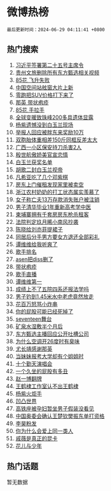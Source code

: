 # 微博热榜

`最后更新时间：2024-06-29 04:11:41 +0800`

## 热门搜索

1. [习近平签署第二十五号主席令](https://m.weibo.cn/search?containerid=100103type%3D1%26t%3D10%26q%3D%23%E4%B9%A0%E8%BF%91%E5%B9%B3%E7%AD%BE%E7%BD%B2%E7%AC%AC%E4%BA%8C%E5%8D%81%E4%BA%94%E5%8F%B7%E4%B8%BB%E5%B8%AD%E4%BB%A4%23&stream_entry_id=51&isnewpage=1&extparam=seat%3D1%26cate%3D10103%26stream_entry_id%3D51%26pos%3D0%26q%3D%2523%25E4%25B9%25A0%25E8%25BF%2591%25E5%25B9%25B3%25E7%25AD%25BE%25E7%25BD%25B2%25E7%25AC%25AC%25E4%25BA%258C%25E5%258D%2581%25E4%25BA%2594%25E5%258F%25B7%25E4%25B8%25BB%25E5%25B8%25AD%25E4%25BB%25A4%2523%26dgr%3D0%26filter_type%3Drealtimehot%26c_type%3D51%26display_time%3D1719605500%26pre_seqid%3D1719605500457022812111)
1. [贵州文旅删除所有东方甄选相关视频](https://m.weibo.cn/search?containerid=100103type%3D1%26t%3D10%26q%3D%23%E8%B4%B5%E5%B7%9E%E6%96%87%E6%97%85%E5%88%A0%E9%99%A4%E6%89%80%E6%9C%89%E4%B8%9C%E6%96%B9%E7%94%84%E9%80%89%E7%9B%B8%E5%85%B3%E8%A7%86%E9%A2%91%23&stream_entry_id=31&isnewpage=1&extparam=seat%3D1%26flag%3D2%26band_rank%3D1%26q%3D%2523%25E8%25B4%25B5%25E5%25B7%259E%25E6%2596%2587%25E6%2597%2585%25E5%2588%25A0%25E9%2599%25A4%25E6%2589%2580%25E6%259C%2589%25E4%25B8%259C%25E6%2596%25B9%25E7%2594%2584%25E9%2580%2589%25E7%259B%25B8%25E5%2585%25B3%25E8%25A7%2586%25E9%25A2%2591%2523%26realpos%3D1%26cate%3D5001%26dgr%3D0%26pos%3D0%26stream_entry_id%3D31%26c_type%3D31%26filter_type%3Drealtimehot%26lcate%3D5001%26display_time%3D1719605500%26pre_seqid%3D1719605500457022812111)
1. [85花 飞升失败](https://m.weibo.cn/search?containerid=100103type%3D1%26t%3D10%26q%3D85%E8%8A%B1+%E9%A3%9E%E5%8D%87%E5%A4%B1%E8%B4%A5&stream_entry_id=31&isnewpage=1&extparam=seat%3D1%26flag%3D2%26band_rank%3D2%26q%3D85%25E8%258A%25B1%2520%25E9%25A3%259E%25E5%258D%2587%25E5%25A4%25B1%25E8%25B4%25A5%26realpos%3D2%26cate%3D5001%26dgr%3D0%26pos%3D1%26stream_entry_id%3D31%26c_type%3D31%26filter_type%3Drealtimehot%26lcate%3D5001%26display_time%3D1719605500%26pre_seqid%3D1719605500457022812111)
1. [中国空间站舷窗大片上新](https://m.weibo.cn/search?containerid=100103type%3D1%26t%3D10%26q%3D%23%E4%B8%AD%E5%9B%BD%E7%A9%BA%E9%97%B4%E7%AB%99%E8%88%B7%E7%AA%97%E5%A4%A7%E7%89%87%E4%B8%8A%E6%96%B0%23&stream_entry_id=31&isnewpage=1&extparam=seat%3D1%26flag%3D0%26band_rank%3D3%26q%3D%2523%25E4%25B8%25AD%25E5%259B%25BD%25E7%25A9%25BA%25E9%2597%25B4%25E7%25AB%2599%25E8%2588%25B7%25E7%25AA%2597%25E5%25A4%25A7%25E7%2589%2587%25E4%25B8%258A%25E6%2596%25B0%2523%26realpos%3D3%26cate%3D5001%26dgr%3D0%26pos%3D2%26stream_entry_id%3D31%26c_type%3D31%26filter_type%3Drealtimehot%26lcate%3D5001%26display_time%3D1719605500%26pre_seqid%3D1719605500457022812111)
1. [零跑把SUV价格打下来了](https://m.weibo.cn/search?containerid=100103type%3D1%26t%3D10%26q%3D%23%E9%9B%B6%E8%B7%91%E6%8A%8ASUV%E4%BB%B7%E6%A0%BC%E6%89%93%E4%B8%8B%E6%9D%A5%E4%BA%86%23&stream_entry_id=31&isnewpage=1&extparam=seat%3D1%26filter_type%3Drealtimehot%26q%3D%2523%25E9%259B%25B6%25E8%25B7%2591%25E6%258A%258ASUV%25E4%25BB%25B7%25E6%25A0%25BC%25E6%2589%2593%25E4%25B8%258B%25E6%259D%25A5%25E4%25BA%2586%2523%26dgr%3D0%26is_ad_pos%3D1%26adid%3D244669%26cate%3D5001%26c_type%3D31%26pos%3D3%26stream_entry_id%3D31%26band_rank%3D4%26topic_ad%3D1%26lcate%3D5001%26display_time%3D1719605500%26pre_seqid%3D1719605500457022812111)
1. [那英 带状疱疹](https://m.weibo.cn/search?containerid=100103type%3D1%26t%3D10%26q%3D%E9%82%A3%E8%8B%B1+%E5%B8%A6%E7%8A%B6%E7%96%B1%E7%96%B9&stream_entry_id=31&isnewpage=1&extparam=seat%3D1%26flag%3D2%26band_rank%3D4%26q%3D%25E9%2582%25A3%25E8%258B%25B1%2520%25E5%25B8%25A6%25E7%258A%25B6%25E7%2596%25B1%25E7%2596%25B9%26realpos%3D4%26cate%3D5001%26dgr%3D0%26pos%3D4%26stream_entry_id%3D31%26c_type%3D31%26filter_type%3Drealtimehot%26lcate%3D5001%26display_time%3D1719605500%26pre_seqid%3D1719605500457022812111)
1. [85花 手拉手](https://m.weibo.cn/search?containerid=100103type%3D1%26t%3D10%26q%3D85%E8%8A%B1+%E6%89%8B%E6%8B%89%E6%89%8B&stream_entry_id=31&isnewpage=1&extparam=seat%3D1%26flag%3D2%26band_rank%3D5%26q%3D85%25E8%258A%25B1%2520%25E6%2589%258B%25E6%258B%2589%25E6%2589%258B%26realpos%3D5%26cate%3D5001%26dgr%3D0%26pos%3D5%26stream_entry_id%3D31%26c_type%3D31%26filter_type%3Drealtimehot%26lcate%3D5001%26display_time%3D1719605500%26pre_seqid%3D1719605500457022812111)
1. [全球变暖致珠峰200多具遗体显露](https://m.weibo.cn/search?containerid=100103type%3D1%26t%3D10%26q%3D%23%E5%85%A8%E7%90%83%E5%8F%98%E6%9A%96%E8%87%B4%E7%8F%A0%E5%B3%B0200%E5%A4%9A%E5%85%B7%E9%81%97%E4%BD%93%E6%98%BE%E9%9C%B2%23&stream_entry_id=31&isnewpage=1&extparam=seat%3D1%26flag%3D2%26band_rank%3D6%26q%3D%2523%25E5%2585%25A8%25E7%2590%2583%25E5%258F%2598%25E6%259A%2596%25E8%2587%25B4%25E7%258F%25A0%25E5%25B3%25B0200%25E5%25A4%259A%25E5%2585%25B7%25E9%2581%2597%25E4%25BD%2593%25E6%2598%25BE%25E9%259C%25B2%2523%26realpos%3D6%26cate%3D5001%26dgr%3D0%26pos%3D6%26stream_entry_id%3D31%26c_type%3D31%26filter_type%3Drealtimehot%26lcate%3D5001%26display_time%3D1719605500%26pre_seqid%3D1719605500457022812111)
1. [杨紫遗憾没到白玉兰现场](https://m.weibo.cn/search?containerid=100103type%3D1%26t%3D10%26q%3D%23%E6%9D%A8%E7%B4%AB%E9%81%97%E6%86%BE%E6%B2%A1%E5%88%B0%E7%99%BD%E7%8E%89%E5%85%B0%E7%8E%B0%E5%9C%BA%23&stream_entry_id=31&isnewpage=1&extparam=seat%3D1%26flag%3D2%26band_rank%3D7%26q%3D%2523%25E6%259D%25A8%25E7%25B4%25AB%25E9%2581%2597%25E6%2586%25BE%25E6%25B2%25A1%25E5%2588%25B0%25E7%2599%25BD%25E7%258E%2589%25E5%2585%25B0%25E7%258E%25B0%25E5%259C%25BA%2523%26realpos%3D7%26cate%3D5001%26dgr%3D0%26pos%3D7%26stream_entry_id%3D31%26c_type%3D31%26filter_type%3Drealtimehot%26lcate%3D5001%26display_time%3D1719605500%26pre_seqid%3D1719605500457022812111)
1. [举报人回应被胖东来奖励10万](https://m.weibo.cn/search?containerid=100103type%3D1%26t%3D10%26q%3D%23%E4%B8%BE%E6%8A%A5%E4%BA%BA%E5%9B%9E%E5%BA%94%E8%A2%AB%E8%83%96%E4%B8%9C%E6%9D%A5%E5%A5%96%E5%8A%B110%E4%B8%87%23&stream_entry_id=31&isnewpage=1&extparam=seat%3D1%26flag%3D2%26band_rank%3D8%26q%3D%2523%25E4%25B8%25BE%25E6%258A%25A5%25E4%25BA%25BA%25E5%259B%259E%25E5%25BA%2594%25E8%25A2%25AB%25E8%2583%2596%25E4%25B8%259C%25E6%259D%25A5%25E5%25A5%2596%25E5%258A%25B110%25E4%25B8%2587%2523%26realpos%3D8%26cate%3D5001%26dgr%3D0%26pos%3D8%26stream_entry_id%3D31%26c_type%3D31%26filter_type%3Drealtimehot%26lcate%3D5001%26display_time%3D1719605500%26pre_seqid%3D1719605500457022812111)
1. [双胞胎体重相差150斤同框反差太大](https://m.weibo.cn/search?containerid=100103type%3D1%26t%3D10%26q%3D%23%E5%8F%8C%E8%83%9E%E8%83%8E%E4%BD%93%E9%87%8D%E7%9B%B8%E5%B7%AE150%E6%96%A4%E5%90%8C%E6%A1%86%E5%8F%8D%E5%B7%AE%E5%A4%AA%E5%A4%A7%23&stream_entry_id=31&isnewpage=1&extparam=seat%3D1%26flag%3D2%26band_rank%3D9%26q%3D%2523%25E5%258F%258C%25E8%2583%259E%25E8%2583%258E%25E4%25BD%2593%25E9%2587%258D%25E7%259B%25B8%25E5%25B7%25AE150%25E6%2596%25A4%25E5%2590%258C%25E6%25A1%2586%25E5%258F%258D%25E5%25B7%25AE%25E5%25A4%25AA%25E5%25A4%25A7%2523%26realpos%3D9%26cate%3D5001%26dgr%3D0%26pos%3D9%26stream_entry_id%3D31%26c_type%3D31%26filter_type%3Drealtimehot%26lcate%3D5001%26display_time%3D1719605500%26pre_seqid%3D1719605500457022812111)
1. [广西一小区保安持刀杀害2人](https://m.weibo.cn/search?containerid=100103type%3D1%26t%3D10%26q%3D%23%E5%B9%BF%E8%A5%BF%E4%B8%80%E5%B0%8F%E5%8C%BA%E4%BF%9D%E5%AE%89%E6%8C%81%E5%88%80%E6%9D%80%E5%AE%B32%E4%BA%BA%23&stream_entry_id=31&isnewpage=1&extparam=seat%3D1%26flag%3D0%26band_rank%3D10%26q%3D%2523%25E5%25B9%25BF%25E8%25A5%25BF%25E4%25B8%2580%25E5%25B0%258F%25E5%258C%25BA%25E4%25BF%259D%25E5%25AE%2589%25E6%258C%2581%25E5%2588%2580%25E6%259D%2580%25E5%25AE%25B32%25E4%25BA%25BA%2523%26realpos%3D10%26cate%3D5001%26dgr%3D0%26pos%3D10%26stream_entry_id%3D31%26c_type%3D31%26filter_type%3Drealtimehot%26lcate%3D5001%26display_time%3D1719605500%26pre_seqid%3D1719605500457022812111)
1. [殷世航傲娇美官宣恋情](https://m.weibo.cn/search?containerid=100103type%3D1%26t%3D10%26q%3D%E6%AE%B7%E4%B8%96%E8%88%AA%E5%82%B2%E5%A8%87%E7%BE%8E%E5%AE%98%E5%AE%A3%E6%81%8B%E6%83%85&stream_entry_id=31&isnewpage=1&extparam=seat%3D1%26flag%3D2%26band_rank%3D11%26q%3D%25E6%25AE%25B7%25E4%25B8%2596%25E8%2588%25AA%25E5%2582%25B2%25E5%25A8%2587%25E7%25BE%258E%25E5%25AE%2598%25E5%25AE%25A3%25E6%2581%258B%25E6%2583%2585%26realpos%3D11%26cate%3D5001%26dgr%3D0%26pos%3D11%26stream_entry_id%3D31%26c_type%3D31%26filter_type%3Drealtimehot%26lcate%3D5001%26display_time%3D1719605500%26pre_seqid%3D1719605500457022812111)
1. [白玉兰获奖名单](https://m.weibo.cn/search?containerid=100103type%3D1%26t%3D10%26q%3D%23%E7%99%BD%E7%8E%89%E5%85%B0%E8%8E%B7%E5%A5%96%E5%90%8D%E5%8D%95%23&stream_entry_id=31&isnewpage=1&extparam=seat%3D1%26flag%3D2%26band_rank%3D12%26q%3D%2523%25E7%2599%25BD%25E7%258E%2589%25E5%2585%25B0%25E8%258E%25B7%25E5%25A5%2596%25E5%2590%258D%25E5%258D%2595%2523%26realpos%3D12%26cate%3D5001%26dgr%3D0%26pos%3D12%26stream_entry_id%3D31%26c_type%3D31%26filter_type%3Drealtimehot%26lcate%3D5001%26display_time%3D1719605500%26pre_seqid%3D1719605500457022812111)
1. [胡歌二封白玉兰视帝](https://m.weibo.cn/search?containerid=100103type%3D1%26t%3D10%26q%3D%23%E8%83%A1%E6%AD%8C%E4%BA%8C%E5%B0%81%E7%99%BD%E7%8E%89%E5%85%B0%E8%A7%86%E5%B8%9D%23&stream_entry_id=31&isnewpage=1&extparam=seat%3D1%26flag%3D0%26band_rank%3D13%26q%3D%2523%25E8%2583%25A1%25E6%25AD%258C%25E4%25BA%258C%25E5%25B0%2581%25E7%2599%25BD%25E7%258E%2589%25E5%2585%25B0%25E8%25A7%2586%25E5%25B8%259D%2523%26realpos%3D13%26cate%3D5001%26dgr%3D0%26pos%3D13%26stream_entry_id%3D31%26c_type%3D31%26filter_type%3Drealtimehot%26lcate%3D5001%26display_time%3D1719605500%26pre_seqid%3D1719605500457022812111)
1. [凡希亚吃了几个邓紫棋](https://m.weibo.cn/search?containerid=100103type%3D1%26t%3D10%26q%3D%23%E5%87%A1%E5%B8%8C%E4%BA%9A%E5%90%83%E4%BA%86%E5%87%A0%E4%B8%AA%E9%82%93%E7%B4%AB%E6%A3%8B%23&stream_entry_id=31&isnewpage=1&extparam=seat%3D1%26flag%3D0%26band_rank%3D14%26q%3D%2523%25E5%2587%25A1%25E5%25B8%258C%25E4%25BA%259A%25E5%2590%2583%25E4%25BA%2586%25E5%2587%25A0%25E4%25B8%25AA%25E9%2582%2593%25E7%25B4%25AB%25E6%25A3%258B%2523%26realpos%3D14%26cate%3D5001%26dgr%3D0%26pos%3D14%26stream_entry_id%3D31%26c_type%3D31%26filter_type%3Drealtimehot%26lcate%3D5001%26display_time%3D1719605500%26pre_seqid%3D1719605500457022812111)
1. [房东上门催租发现家里被卖空](https://m.weibo.cn/search?containerid=100103type%3D1%26t%3D10%26q%3D%23%E6%88%BF%E4%B8%9C%E4%B8%8A%E9%97%A8%E5%82%AC%E7%A7%9F%E5%8F%91%E7%8E%B0%E5%AE%B6%E9%87%8C%E8%A2%AB%E5%8D%96%E7%A9%BA%23&stream_entry_id=31&isnewpage=1&extparam=seat%3D1%26flag%3D0%26band_rank%3D15%26q%3D%2523%25E6%2588%25BF%25E4%25B8%259C%25E4%25B8%258A%25E9%2597%25A8%25E5%2582%25AC%25E7%25A7%259F%25E5%258F%2591%25E7%258E%25B0%25E5%25AE%25B6%25E9%2587%258C%25E8%25A2%25AB%25E5%258D%2596%25E7%25A9%25BA%2523%26realpos%3D15%26cate%3D5001%26dgr%3D0%26pos%3D15%26stream_entry_id%3D31%26c_type%3D31%26filter_type%3Drealtimehot%26lcate%3D5001%26display_time%3D1719605500%26pre_seqid%3D1719605500457022812111)
1. [浙江农村奶奶的打工状态属实羡慕了](https://m.weibo.cn/search?containerid=100103type%3D1%26t%3D10%26q%3D%23%E6%B5%99%E6%B1%9F%E5%86%9C%E6%9D%91%E5%A5%B6%E5%A5%B6%E7%9A%84%E6%89%93%E5%B7%A5%E7%8A%B6%E6%80%81%E5%B1%9E%E5%AE%9E%E7%BE%A1%E6%85%95%E4%BA%86%23&stream_entry_id=31&isnewpage=1&extparam=seat%3D1%26flag%3D32768%26band_rank%3D16%26q%3D%2523%25E6%25B5%2599%25E6%25B1%259F%25E5%2586%259C%25E6%259D%2591%25E5%25A5%25B6%25E5%25A5%25B6%25E7%259A%2584%25E6%2589%2593%25E5%25B7%25A5%25E7%258A%25B6%25E6%2580%2581%25E5%25B1%259E%25E5%25AE%259E%25E7%25BE%25A1%25E6%2585%2595%25E4%25BA%2586%2523%26realpos%3D16%26cate%3D5001%26dgr%3D0%26pos%3D16%26stream_entry_id%3D31%26c_type%3D31%26filter_type%3Drealtimehot%26lcate%3D5001%26display_time%3D1719605500%26pre_seqid%3D1719605500457022812111)
1. [女子称亡夫13万存款消失账户被注销](https://m.weibo.cn/search?containerid=100103type%3D1%26t%3D10%26q%3D%23%E5%A5%B3%E5%AD%90%E7%A7%B0%E4%BA%A1%E5%A4%AB13%E4%B8%87%E5%AD%98%E6%AC%BE%E6%B6%88%E5%A4%B1%E8%B4%A6%E6%88%B7%E8%A2%AB%E6%B3%A8%E9%94%80%23&stream_entry_id=31&isnewpage=1&extparam=seat%3D1%26flag%3D0%26band_rank%3D17%26q%3D%2523%25E5%25A5%25B3%25E5%25AD%2590%25E7%25A7%25B0%25E4%25BA%25A1%25E5%25A4%25AB13%25E4%25B8%2587%25E5%25AD%2598%25E6%25AC%25BE%25E6%25B6%2588%25E5%25A4%25B1%25E8%25B4%25A6%25E6%2588%25B7%25E8%25A2%25AB%25E6%25B3%25A8%25E9%2594%2580%2523%26realpos%3D17%26cate%3D5001%26dgr%3D0%26pos%3D17%26stream_entry_id%3D31%26c_type%3D31%26filter_type%3Drealtimehot%26lcate%3D5001%26display_time%3D1719605500%26pre_seqid%3D1719605500457022812111)
1. [男子清华毕业1年重新高考学中医](https://m.weibo.cn/search?containerid=100103type%3D1%26t%3D10%26q%3D%23%E7%94%B7%E5%AD%90%E6%B8%85%E5%8D%8E%E6%AF%95%E4%B8%9A1%E5%B9%B4%E9%87%8D%E6%96%B0%E9%AB%98%E8%80%83%E5%AD%A6%E4%B8%AD%E5%8C%BB%23&stream_entry_id=31&isnewpage=1&extparam=seat%3D1%26flag%3D0%26band_rank%3D18%26q%3D%2523%25E7%2594%25B7%25E5%25AD%2590%25E6%25B8%2585%25E5%258D%258E%25E6%25AF%2595%25E4%25B8%259A1%25E5%25B9%25B4%25E9%2587%258D%25E6%2596%25B0%25E9%25AB%2598%25E8%2580%2583%25E5%25AD%25A6%25E4%25B8%25AD%25E5%258C%25BB%2523%26realpos%3D18%26cate%3D5001%26dgr%3D0%26pos%3D18%26stream_entry_id%3D31%26c_type%3D31%26filter_type%3Drealtimehot%26lcate%3D5001%26display_time%3D1719605500%26pre_seqid%3D1719605500457022812111)
1. [柬埔寨拥有千套房房东枪杀租客](https://m.weibo.cn/search?containerid=100103type%3D1%26t%3D10%26q%3D%23%E6%9F%AC%E5%9F%94%E5%AF%A8%E6%8B%A5%E6%9C%89%E5%8D%83%E5%A5%97%E6%88%BF%E6%88%BF%E4%B8%9C%E6%9E%AA%E6%9D%80%E7%A7%9F%E5%AE%A2%23&stream_entry_id=31&isnewpage=1&extparam=seat%3D1%26flag%3D0%26band_rank%3D19%26q%3D%2523%25E6%259F%25AC%25E5%259F%2594%25E5%25AF%25A8%25E6%258B%25A5%25E6%259C%2589%25E5%258D%2583%25E5%25A5%2597%25E6%2588%25BF%25E6%2588%25BF%25E4%25B8%259C%25E6%259E%25AA%25E6%259D%2580%25E7%25A7%259F%25E5%25AE%25A2%2523%26realpos%3D19%26cate%3D5001%26dgr%3D0%26pos%3D19%26stream_entry_id%3D31%26c_type%3D31%26filter_type%3Drealtimehot%26lcate%3D5001%26display_time%3D1719605500%26pre_seqid%3D1719605500457022812111)
1. [法院判定玖月晞小南风抄袭](https://m.weibo.cn/search?containerid=100103type%3D1%26t%3D10%26q%3D%23%E6%B3%95%E9%99%A2%E5%88%A4%E5%AE%9A%E7%8E%96%E6%9C%88%E6%99%9E%E5%B0%8F%E5%8D%97%E9%A3%8E%E6%8A%84%E8%A2%AD%23&stream_entry_id=31&isnewpage=1&extparam=seat%3D1%26flag%3D0%26band_rank%3D20%26q%3D%2523%25E6%25B3%2595%25E9%2599%25A2%25E5%2588%25A4%25E5%25AE%259A%25E7%258E%2596%25E6%259C%2588%25E6%2599%259E%25E5%25B0%258F%25E5%258D%2597%25E9%25A3%258E%25E6%258A%2584%25E8%25A2%25AD%2523%26realpos%3D20%26cate%3D5001%26dgr%3D0%26pos%3D20%26stream_entry_id%3D31%26c_type%3D31%26filter_type%3Drealtimehot%26lcate%3D5001%26display_time%3D1719605500%26pre_seqid%3D1719605500457022812111)
1. [陈晓给刘亦菲提裙子](https://m.weibo.cn/search?containerid=100103type%3D1%26t%3D10%26q%3D%23%E9%99%88%E6%99%93%E7%BB%99%E5%88%98%E4%BA%A6%E8%8F%B2%E6%8F%90%E8%A3%99%E5%AD%90%23&stream_entry_id=31&isnewpage=1&extparam=seat%3D1%26flag%3D2%26band_rank%3D21%26q%3D%2523%25E9%2599%2588%25E6%2599%2593%25E7%25BB%2599%25E5%2588%2598%25E4%25BA%25A6%25E8%258F%25B2%25E6%258F%2590%25E8%25A3%2599%25E5%25AD%2590%2523%26realpos%3D21%26cate%3D5001%26dgr%3D0%26pos%3D21%26stream_entry_id%3D31%26c_type%3D31%26filter_type%3Drealtimehot%26lcate%3D5001%26display_time%3D1719605500%26pre_seqid%3D1719605500457022812111)
1. [同居后分手男方要女方退还全部彩礼](https://m.weibo.cn/search?containerid=100103type%3D1%26t%3D10%26q%3D%23%E5%90%8C%E5%B1%85%E5%90%8E%E5%88%86%E6%89%8B%E7%94%B7%E6%96%B9%E8%A6%81%E5%A5%B3%E6%96%B9%E9%80%80%E8%BF%98%E5%85%A8%E9%83%A8%E5%BD%A9%E7%A4%BC%23&stream_entry_id=31&isnewpage=1&extparam=seat%3D1%26flag%3D0%26band_rank%3D22%26q%3D%2523%25E5%2590%258C%25E5%25B1%2585%25E5%2590%258E%25E5%2588%2586%25E6%2589%258B%25E7%2594%25B7%25E6%2596%25B9%25E8%25A6%2581%25E5%25A5%25B3%25E6%2596%25B9%25E9%2580%2580%25E8%25BF%2598%25E5%2585%25A8%25E9%2583%25A8%25E5%25BD%25A9%25E7%25A4%25BC%2523%26realpos%3D22%26cate%3D5001%26dgr%3D0%26pos%3D22%26stream_entry_id%3D31%26c_type%3D31%26filter_type%3Drealtimehot%26lcate%3D5001%26display_time%3D1719605500%26pre_seqid%3D1719605500457022812111)
1. [谭维维给我听爽了](https://m.weibo.cn/search?containerid=100103type%3D1%26t%3D10%26q%3D%E8%B0%AD%E7%BB%B4%E7%BB%B4%E7%BB%99%E6%88%91%E5%90%AC%E7%88%BD%E4%BA%86&stream_entry_id=31&isnewpage=1&extparam=seat%3D1%26flag%3D0%26band_rank%3D23%26q%3D%25E8%25B0%25AD%25E7%25BB%25B4%25E7%25BB%25B4%25E7%25BB%2599%25E6%2588%2591%25E5%2590%25AC%25E7%2588%25BD%25E4%25BA%2586%26realpos%3D23%26cate%3D5001%26dgr%3D0%26pos%3D23%26stream_entry_id%3D31%26c_type%3D31%26filter_type%3Drealtimehot%26lcate%3D5001%26display_time%3D1719605500%26pre_seqid%3D1719605500457022812111)
1. [歌手排名](https://m.weibo.cn/search?containerid=100103type%3D1%26t%3D10%26q%3D%E6%AD%8C%E6%89%8B%E6%8E%92%E5%90%8D&stream_entry_id=31&isnewpage=1&extparam=seat%3D1%26flag%3D2%26band_rank%3D24%26q%3D%25E6%25AD%258C%25E6%2589%258B%25E6%258E%2592%25E5%2590%258D%26realpos%3D24%26cate%3D5001%26dgr%3D0%26pos%3D24%26stream_entry_id%3D31%26c_type%3D31%26filter_type%3Drealtimehot%26lcate%3D5001%26display_time%3D1719605500%26pre_seqid%3D1719605500457022812111)
1. [asen把diss删了](https://m.weibo.cn/search?containerid=100103type%3D1%26t%3D10%26q%3D%23asen%E6%8A%8Adiss%E5%88%A0%E4%BA%86%23&stream_entry_id=31&isnewpage=1&extparam=seat%3D1%26flag%3D0%26band_rank%3D25%26q%3D%2523asen%25E6%258A%258Adiss%25E5%2588%25A0%25E4%25BA%2586%2523%26realpos%3D25%26cate%3D5001%26dgr%3D0%26pos%3D25%26stream_entry_id%3D31%26c_type%3D31%26filter_type%3Drealtimehot%26lcate%3D5001%26display_time%3D1719605500%26pre_seqid%3D1719605500457022812111)
1. [带状疱疹](https://m.weibo.cn/search?containerid=100103type%3D1%26t%3D10%26q%3D%E5%B8%A6%E7%8A%B6%E7%96%B1%E7%96%B9&stream_entry_id=31&isnewpage=1&extparam=seat%3D1%26flag%3D0%26band_rank%3D26%26q%3D%25E5%25B8%25A6%25E7%258A%25B6%25E7%2596%25B1%25E7%2596%25B9%26realpos%3D26%26cate%3D5001%26dgr%3D0%26pos%3D26%26stream_entry_id%3D31%26c_type%3D31%26filter_type%3Drealtimehot%26lcate%3D5001%26display_time%3D1719605500%26pre_seqid%3D1719605500457022812111)
1. [歌手直播](https://m.weibo.cn/search?containerid=100103type%3D1%26t%3D10%26q%3D%E6%AD%8C%E6%89%8B%E7%9B%B4%E6%92%AD&stream_entry_id=31&isnewpage=1&extparam=seat%3D1%26flag%3D0%26band_rank%3D27%26q%3D%25E6%25AD%258C%25E6%2589%258B%25E7%259B%25B4%25E6%2592%25AD%26realpos%3D27%26cate%3D5001%26dgr%3D0%26pos%3D27%26stream_entry_id%3D31%26c_type%3D31%26filter_type%3Drealtimehot%26lcate%3D5001%26display_time%3D1719605500%26pre_seqid%3D1719605500457022812111)
1. [谭维维第一](https://m.weibo.cn/search?containerid=100103type%3D1%26t%3D10%26q%3D%E8%B0%AD%E7%BB%B4%E7%BB%B4%E7%AC%AC%E4%B8%80&stream_entry_id=31&isnewpage=1&extparam=seat%3D1%26flag%3D0%26band_rank%3D28%26q%3D%25E8%25B0%25AD%25E7%25BB%25B4%25E7%25BB%25B4%25E7%25AC%25AC%25E4%25B8%2580%26realpos%3D28%26cate%3D5001%26dgr%3D0%26pos%3D28%26stream_entry_id%3D31%26c_type%3D31%26filter_type%3Drealtimehot%26lcate%3D5001%26display_time%3D1719605500%26pre_seqid%3D1719605500457022812111)
1. [成绩上不了五院四系还报法学吗](https://m.weibo.cn/search?containerid=100103type%3D1%26t%3D10%26q%3D%23%E6%88%90%E7%BB%A9%E4%B8%8A%E4%B8%8D%E4%BA%86%E4%BA%94%E9%99%A2%E5%9B%9B%E7%B3%BB%E8%BF%98%E6%8A%A5%E6%B3%95%E5%AD%A6%E5%90%97%23&stream_entry_id=31&isnewpage=1&extparam=seat%3D1%26flag%3D0%26band_rank%3D29%26q%3D%2523%25E6%2588%2590%25E7%25BB%25A9%25E4%25B8%258A%25E4%25B8%258D%25E4%25BA%2586%25E4%25BA%2594%25E9%2599%25A2%25E5%259B%259B%25E7%25B3%25BB%25E8%25BF%2598%25E6%258A%25A5%25E6%25B3%2595%25E5%25AD%25A6%25E5%2590%2597%2523%26realpos%3D29%26cate%3D5001%26dgr%3D0%26pos%3D29%26stream_entry_id%3D31%26c_type%3D31%26filter_type%3Drealtimehot%26lcate%3D5001%26display_time%3D1719605500%26pre_seqid%3D1719605500457022812111)
1. [男子钓到1.45米水中老虎竟然放走](https://m.weibo.cn/search?containerid=100103type%3D1%26t%3D10%26q%3D%23%E7%94%B7%E5%AD%90%E9%92%93%E5%88%B01.45%E7%B1%B3%E6%B0%B4%E4%B8%AD%E8%80%81%E8%99%8E%E7%AB%9F%E7%84%B6%E6%94%BE%E8%B5%B0%23&stream_entry_id=31&isnewpage=1&extparam=seat%3D1%26flag%3D32768%26band_rank%3D30%26q%3D%2523%25E7%2594%25B7%25E5%25AD%2590%25E9%2592%2593%25E5%2588%25B01.45%25E7%25B1%25B3%25E6%25B0%25B4%25E4%25B8%25AD%25E8%2580%2581%25E8%2599%258E%25E7%25AB%259F%25E7%2584%25B6%25E6%2594%25BE%25E8%25B5%25B0%2523%26realpos%3D30%26cate%3D5001%26dgr%3D0%26pos%3D30%26stream_entry_id%3D31%26c_type%3D31%26filter_type%3Drealtimehot%26lcate%3D5001%26display_time%3D1719605500%26pre_seqid%3D1719605500457022812111)
1. [花百万怒骂小炸串](https://m.weibo.cn/search?containerid=100103type%3D1%26t%3D10%26q%3D%23%E8%8A%B1%E7%99%BE%E4%B8%87%E6%80%92%E9%AA%82%E5%B0%8F%E7%82%B8%E4%B8%B2%23&stream_entry_id=31&isnewpage=1&extparam=seat%3D1%26flag%3D0%26band_rank%3D31%26q%3D%2523%25E8%258A%25B1%25E7%2599%25BE%25E4%25B8%2587%25E6%2580%2592%25E9%25AA%2582%25E5%25B0%258F%25E7%2582%25B8%25E4%25B8%25B2%2523%26realpos%3D31%26cate%3D5001%26dgr%3D0%26pos%3D31%26stream_entry_id%3D31%26c_type%3D31%26filter_type%3Drealtimehot%26lcate%3D5001%26display_time%3D1719605500%26pre_seqid%3D1719605500457022812111)
1. [你的屁股可能已经死掉了](https://m.weibo.cn/search?containerid=100103type%3D1%26t%3D10%26q%3D%23%E4%BD%A0%E7%9A%84%E5%B1%81%E8%82%A1%E5%8F%AF%E8%83%BD%E5%B7%B2%E7%BB%8F%E6%AD%BB%E6%8E%89%E4%BA%86%23&stream_entry_id=31&isnewpage=1&extparam=seat%3D1%26flag%3D0%26band_rank%3D32%26q%3D%2523%25E4%25BD%25A0%25E7%259A%2584%25E5%25B1%2581%25E8%2582%25A1%25E5%258F%25AF%25E8%2583%25BD%25E5%25B7%25B2%25E7%25BB%258F%25E6%25AD%25BB%25E6%258E%2589%25E4%25BA%2586%2523%26realpos%3D32%26cate%3D5001%26dgr%3D0%26pos%3D32%26stream_entry_id%3D31%26c_type%3D31%26filter_type%3Drealtimehot%26lcate%3D5001%26display_time%3D1719605500%26pre_seqid%3D1719605500457022812111)
1. [seventeen舞台](https://m.weibo.cn/search?containerid=100103type%3D1%26t%3D10%26q%3Dseventeen%E8%88%9E%E5%8F%B0&stream_entry_id=31&isnewpage=1&extparam=seat%3D1%26flag%3D0%26band_rank%3D33%26q%3Dseventeen%25E8%2588%259E%25E5%258F%25B0%26realpos%3D33%26cate%3D5001%26dgr%3D0%26pos%3D33%26stream_entry_id%3D31%26c_type%3D31%26filter_type%3Drealtimehot%26lcate%3D5001%26display_time%3D1719605500%26pre_seqid%3D1719605500457022812111)
1. [矿泉水湿敷半个月后](https://m.weibo.cn/search?containerid=100103type%3D1%26t%3D10%26q%3D%23%E7%9F%BF%E6%B3%89%E6%B0%B4%E6%B9%BF%E6%95%B7%E5%8D%8A%E4%B8%AA%E6%9C%88%E5%90%8E%23&stream_entry_id=31&isnewpage=1&extparam=seat%3D1%26flag%3D0%26band_rank%3D34%26q%3D%2523%25E7%259F%25BF%25E6%25B3%2589%25E6%25B0%25B4%25E6%25B9%25BF%25E6%2595%25B7%25E5%258D%258A%25E4%25B8%25AA%25E6%259C%2588%25E5%2590%258E%2523%26realpos%3D34%26cate%3D5001%26dgr%3D0%26pos%3D34%26stream_entry_id%3D31%26c_type%3D31%26filter_type%3Drealtimehot%26lcate%3D5001%26display_time%3D1719605500%26pre_seqid%3D1719605500457022812111)
1. [东方甄选主播回应公开吐槽公司](https://m.weibo.cn/search?containerid=100103type%3D1%26t%3D10%26q%3D%23%E4%B8%9C%E6%96%B9%E7%94%84%E9%80%89%E4%B8%BB%E6%92%AD%E5%9B%9E%E5%BA%94%E5%85%AC%E5%BC%80%E5%90%90%E6%A7%BD%E5%85%AC%E5%8F%B8%23&stream_entry_id=31&isnewpage=1&extparam=seat%3D1%26flag%3D0%26band_rank%3D35%26q%3D%2523%25E4%25B8%259C%25E6%2596%25B9%25E7%2594%2584%25E9%2580%2589%25E4%25B8%25BB%25E6%2592%25AD%25E5%259B%259E%25E5%25BA%2594%25E5%2585%25AC%25E5%25BC%2580%25E5%2590%2590%25E6%25A7%25BD%25E5%2585%25AC%25E5%258F%25B8%2523%26realpos%3D35%26cate%3D5001%26dgr%3D0%26pos%3D35%26stream_entry_id%3D31%26c_type%3D31%26filter_type%3Drealtimehot%26lcate%3D5001%26display_time%3D1719605500%26pre_seqid%3D1719605500457022812111)
1. [为什么空调开26度时有臭味](https://m.weibo.cn/search?containerid=100103type%3D1%26t%3D10%26q%3D%23%E4%B8%BA%E4%BB%80%E4%B9%88%E7%A9%BA%E8%B0%83%E5%BC%8026%E5%BA%A6%E6%97%B6%E6%9C%89%E8%87%AD%E5%91%B3%23&stream_entry_id=31&isnewpage=1&extparam=seat%3D1%26flag%3D0%26band_rank%3D36%26q%3D%2523%25E4%25B8%25BA%25E4%25BB%2580%25E4%25B9%2588%25E7%25A9%25BA%25E8%25B0%2583%25E5%25BC%258026%25E5%25BA%25A6%25E6%2597%25B6%25E6%259C%2589%25E8%2587%25AD%25E5%2591%25B3%2523%26realpos%3D36%26cate%3D5001%26dgr%3D0%26pos%3D36%26stream_entry_id%3D31%26c_type%3D31%26filter_type%3Drealtimehot%26lcate%3D5001%26display_time%3D1719605500%26pre_seqid%3D1719605500457022812111)
1. [尤长靖感谢那英](https://m.weibo.cn/search?containerid=100103type%3D1%26t%3D10%26q%3D%E5%B0%A4%E9%95%BF%E9%9D%96%E6%84%9F%E8%B0%A2%E9%82%A3%E8%8B%B1&stream_entry_id=31&isnewpage=1&extparam=seat%3D1%26flag%3D0%26band_rank%3D37%26q%3D%25E5%25B0%25A4%25E9%2595%25BF%25E9%259D%2596%25E6%2584%259F%25E8%25B0%25A2%25E9%2582%25A3%25E8%258B%25B1%26realpos%3D37%26cate%3D5001%26dgr%3D0%26pos%3D37%26stream_entry_id%3D31%26c_type%3D31%26filter_type%3Drealtimehot%26lcate%3D5001%26display_time%3D1719605500%26pre_seqid%3D1719605500457022812111)
1. [当妹妹报考大学却有个姐姐时](https://m.weibo.cn/search?containerid=100103type%3D1%26t%3D10%26q%3D%23%E5%BD%93%E5%A6%B9%E5%A6%B9%E6%8A%A5%E8%80%83%E5%A4%A7%E5%AD%A6%E5%8D%B4%E6%9C%89%E4%B8%AA%E5%A7%90%E5%A7%90%E6%97%B6%23&stream_entry_id=31&isnewpage=1&extparam=seat%3D1%26flag%3D1%26band_rank%3D38%26q%3D%2523%25E5%25BD%2593%25E5%25A6%25B9%25E5%25A6%25B9%25E6%258A%25A5%25E8%2580%2583%25E5%25A4%25A7%25E5%25AD%25A6%25E5%258D%25B4%25E6%259C%2589%25E4%25B8%25AA%25E5%25A7%2590%25E5%25A7%2590%25E6%2597%25B6%2523%26realpos%3D38%26cate%3D5001%26dgr%3D0%26pos%3D38%26stream_entry_id%3D31%26c_type%3D31%26filter_type%3Drealtimehot%26lcate%3D5001%26display_time%3D1719605500%26pre_seqid%3D1719605500457022812111)
1. [十个勤天演唱会](https://m.weibo.cn/search?containerid=100103type%3D1%26t%3D10%26q%3D%23%E5%8D%81%E4%B8%AA%E5%8B%A4%E5%A4%A9%E6%BC%94%E5%94%B1%E4%BC%9A%23&stream_entry_id=31&isnewpage=1&extparam=seat%3D1%26flag%3D0%26band_rank%3D39%26q%3D%2523%25E5%258D%2581%25E4%25B8%25AA%25E5%258B%25A4%25E5%25A4%25A9%25E6%25BC%2594%25E5%2594%25B1%25E4%25BC%259A%2523%26realpos%3D39%26cate%3D5001%26dgr%3D0%26pos%3D39%26stream_entry_id%3D31%26c_type%3D31%26filter_type%3Drealtimehot%26lcate%3D5001%26display_time%3D1719605500%26pre_seqid%3D1719605500457022812111)
1. [一个久坐的屁股有多丑](https://m.weibo.cn/search?containerid=100103type%3D1%26t%3D10%26q%3D%23%E4%B8%80%E4%B8%AA%E4%B9%85%E5%9D%90%E7%9A%84%E5%B1%81%E8%82%A1%E6%9C%89%E5%A4%9A%E4%B8%91%23&stream_entry_id=31&isnewpage=1&extparam=seat%3D1%26flag%3D0%26band_rank%3D40%26q%3D%2523%25E4%25B8%2580%25E4%25B8%25AA%25E4%25B9%2585%25E5%259D%2590%25E7%259A%2584%25E5%25B1%2581%25E8%2582%25A1%25E6%259C%2589%25E5%25A4%259A%25E4%25B8%2591%2523%26realpos%3D40%26cate%3D5001%26dgr%3D0%26pos%3D40%26stream_entry_id%3D31%26c_type%3D31%26filter_type%3Drealtimehot%26lcate%3D5001%26display_time%3D1719605500%26pre_seqid%3D1719605500457022812111)
1. [赵一博翻牌](https://m.weibo.cn/search?containerid=100103type%3D1%26t%3D10%26q%3D%E8%B5%B5%E4%B8%80%E5%8D%9A%E7%BF%BB%E7%89%8C&stream_entry_id=31&isnewpage=1&extparam=seat%3D1%26flag%3D0%26band_rank%3D41%26q%3D%25E8%25B5%25B5%25E4%25B8%2580%25E5%258D%259A%25E7%25BF%25BB%25E7%2589%258C%26realpos%3D41%26cate%3D5001%26dgr%3D0%26pos%3D41%26stream_entry_id%3D31%26c_type%3D31%26filter_type%3Drealtimehot%26lcate%3D5001%26display_time%3D1719605500%26pre_seqid%3D1719605500457022812111)
1. [王鹤棣工作室认不出王鹤棣](https://m.weibo.cn/search?containerid=100103type%3D1%26t%3D10%26q%3D%23%E7%8E%8B%E9%B9%A4%E6%A3%A3%E5%B7%A5%E4%BD%9C%E5%AE%A4%E8%AE%A4%E4%B8%8D%E5%87%BA%E7%8E%8B%E9%B9%A4%E6%A3%A3%23&stream_entry_id=31&isnewpage=1&extparam=seat%3D1%26flag%3D0%26band_rank%3D42%26q%3D%2523%25E7%258E%258B%25E9%25B9%25A4%25E6%25A3%25A3%25E5%25B7%25A5%25E4%25BD%259C%25E5%25AE%25A4%25E8%25AE%25A4%25E4%25B8%258D%25E5%2587%25BA%25E7%258E%258B%25E9%25B9%25A4%25E6%25A3%25A3%2523%26realpos%3D42%26cate%3D5001%26dgr%3D0%26pos%3D42%26stream_entry_id%3D31%26c_type%3D31%26filter_type%3Drealtimehot%26lcate%3D5001%26display_time%3D1719605500%26pre_seqid%3D1719605500457022812111)
1. [杨紫火炬手](https://m.weibo.cn/search?containerid=100103type%3D1%26t%3D10%26q%3D%23%E6%9D%A8%E7%B4%AB%E7%81%AB%E7%82%AC%E6%89%8B%23&stream_entry_id=31&isnewpage=1&extparam=seat%3D1%26flag%3D0%26band_rank%3D43%26q%3D%2523%25E6%259D%25A8%25E7%25B4%25AB%25E7%2581%25AB%25E7%2582%25AC%25E6%2589%258B%2523%26realpos%3D43%26cate%3D5001%26dgr%3D0%26pos%3D43%26stream_entry_id%3D31%26c_type%3D31%26filter_type%3Drealtimehot%26lcate%3D5001%26display_time%3D1719605500%26pre_seqid%3D1719605500457022812111)
1. [凹凸世界](https://m.weibo.cn/search?containerid=100103type%3D1%26t%3D10%26q%3D%E5%87%B9%E5%87%B8%E4%B8%96%E7%95%8C&stream_entry_id=31&isnewpage=1&extparam=seat%3D1%26flag%3D0%26band_rank%3D44%26q%3D%25E5%2587%25B9%25E5%2587%25B8%25E4%25B8%2596%25E7%2595%258C%26realpos%3D44%26cate%3D5001%26dgr%3D0%26pos%3D44%26stream_entry_id%3D31%26c_type%3D31%26filter_type%3Drealtimehot%26lcate%3D5001%26display_time%3D1719605500%26pre_seqid%3D1719605500457022812111)
1. [高铁座被孕妇暂坐男子假装没看见](https://m.weibo.cn/search?containerid=100103type%3D1%26t%3D10%26q%3D%23%E9%AB%98%E9%93%81%E5%BA%A7%E8%A2%AB%E5%AD%95%E5%A6%87%E6%9A%82%E5%9D%90%E7%94%B7%E5%AD%90%E5%81%87%E8%A3%85%E6%B2%A1%E7%9C%8B%E8%A7%81%23&stream_entry_id=31&isnewpage=1&extparam=seat%3D1%26flag%3D0%26band_rank%3D45%26q%3D%2523%25E9%25AB%2598%25E9%2593%2581%25E5%25BA%25A7%25E8%25A2%25AB%25E5%25AD%2595%25E5%25A6%2587%25E6%259A%2582%25E5%259D%2590%25E7%2594%25B7%25E5%25AD%2590%25E5%2581%2587%25E8%25A3%2585%25E6%25B2%25A1%25E7%259C%258B%25E8%25A7%2581%2523%26realpos%3D45%26cate%3D5001%26dgr%3D0%26pos%3D45%26stream_entry_id%3D31%26c_type%3D31%26filter_type%3Drealtimehot%26lcate%3D5001%26display_time%3D1719605500%26pre_seqid%3D1719605500457022812111)
1. [中国奥委会确认王楚钦樊振东单打资格](https://m.weibo.cn/search?containerid=100103type%3D1%26t%3D10%26q%3D%23%E4%B8%AD%E5%9B%BD%E5%A5%A5%E5%A7%94%E4%BC%9A%E7%A1%AE%E8%AE%A4%E7%8E%8B%E6%A5%9A%E9%92%A6%E6%A8%8A%E6%8C%AF%E4%B8%9C%E5%8D%95%E6%89%93%E8%B5%84%E6%A0%BC%23&stream_entry_id=31&isnewpage=1&extparam=seat%3D1%26flag%3D0%26band_rank%3D46%26q%3D%2523%25E4%25B8%25AD%25E5%259B%25BD%25E5%25A5%25A5%25E5%25A7%2594%25E4%25BC%259A%25E7%25A1%25AE%25E8%25AE%25A4%25E7%258E%258B%25E6%25A5%259A%25E9%2592%25A6%25E6%25A8%258A%25E6%258C%25AF%25E4%25B8%259C%25E5%258D%2595%25E6%2589%2593%25E8%25B5%2584%25E6%25A0%25BC%2523%26realpos%3D46%26cate%3D5001%26dgr%3D0%26pos%3D46%26stream_entry_id%3D31%26c_type%3D31%26filter_type%3Drealtimehot%26lcate%3D5001%26display_time%3D1719605500%26pre_seqid%3D1719605500457022812111)
1. [李昊粉发](https://m.weibo.cn/search?containerid=100103type%3D1%26t%3D10%26q%3D%23%E6%9D%8E%E6%98%8A%E7%B2%89%E5%8F%91%23&stream_entry_id=31&isnewpage=1&extparam=seat%3D1%26flag%3D0%26band_rank%3D47%26q%3D%2523%25E6%259D%258E%25E6%2598%258A%25E7%25B2%2589%25E5%258F%2591%2523%26realpos%3D47%26cate%3D5001%26dgr%3D0%26pos%3D47%26stream_entry_id%3D31%26c_type%3D31%26filter_type%3Drealtimehot%26lcate%3D5001%26display_time%3D1719605500%26pre_seqid%3D1719605500457022812111)
1. [你为什么会爱上同一类人](https://m.weibo.cn/search?containerid=100103type%3D1%26t%3D10%26q%3D%23%E4%BD%A0%E4%B8%BA%E4%BB%80%E4%B9%88%E4%BC%9A%E7%88%B1%E4%B8%8A%E5%90%8C%E4%B8%80%E7%B1%BB%E4%BA%BA%23&stream_entry_id=31&isnewpage=1&extparam=seat%3D1%26flag%3D0%26band_rank%3D48%26q%3D%2523%25E4%25BD%25A0%25E4%25B8%25BA%25E4%25BB%2580%25E4%25B9%2588%25E4%25BC%259A%25E7%2588%25B1%25E4%25B8%258A%25E5%2590%258C%25E4%25B8%2580%25E7%25B1%25BB%25E4%25BA%25BA%2523%26realpos%3D48%26cate%3D5001%26dgr%3D0%26pos%3D48%26stream_entry_id%3D31%26c_type%3D31%26filter_type%3Drealtimehot%26lcate%3D5001%26display_time%3D1719605500%26pre_seqid%3D1719605500457022812111)
1. [戚薇是真正的昆卡](https://m.weibo.cn/search?containerid=100103type%3D1%26t%3D10%26q%3D%23%E6%88%9A%E8%96%87%E6%98%AF%E7%9C%9F%E6%AD%A3%E7%9A%84%E6%98%86%E5%8D%A1%23&stream_entry_id=31&isnewpage=1&extparam=seat%3D1%26flag%3D0%26band_rank%3D49%26q%3D%2523%25E6%2588%259A%25E8%2596%2587%25E6%2598%25AF%25E7%259C%259F%25E6%25AD%25A3%25E7%259A%2584%25E6%2598%2586%25E5%258D%25A1%2523%26realpos%3D49%26cate%3D5001%26dgr%3D0%26pos%3D49%26stream_entry_id%3D31%26c_type%3D31%26filter_type%3Drealtimehot%26lcate%3D5001%26display_time%3D1719605500%26pre_seqid%3D1719605500457022812111)
1. [花儿与少年](https://m.weibo.cn/search?containerid=100103type%3D1%26t%3D10%26q%3D%E8%8A%B1%E5%84%BF%E4%B8%8E%E5%B0%91%E5%B9%B4&stream_entry_id=31&isnewpage=1&extparam=seat%3D1%26flag%3D0%26band_rank%3D50%26q%3D%25E8%258A%25B1%25E5%2584%25BF%25E4%25B8%258E%25E5%25B0%2591%25E5%25B9%25B4%26realpos%3D50%26cate%3D5001%26dgr%3D0%26pos%3D50%26stream_entry_id%3D31%26c_type%3D31%26filter_type%3Drealtimehot%26lcate%3D5001%26display_time%3D1719605500%26pre_seqid%3D1719605500457022812111)

## 热门话题

暂无数据
